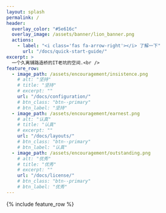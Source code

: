 ```yaml
---
layout: splash
permalink: /
header:
  overlay_color: "#5e616c"
  overlay_image: /assets/banner/lion_banner.png
  actions:
    - label: "<i class='fas fa-arrow-right'></i> 了解一下"
      url: "/docs/quick-start-guide/"
excerpt: >
  一个久离铺路造桥的IT老坑的空间.<br />
feature_row:
  - image_path: /assets/encouragement/insistence.png
    # alt: "坚持"
    # title: "坚持"
    # excerpt: ""
    url: "/docs/configuration/"
    # btn_class: "btn--primary"
    # btn_label: "坚持"
  - image_path: /assets/encouragement/earnest.png
    # alt: "认真"
    # title: "认真"
    # excerpt: ""
    url: "/docs/layouts/"
    # btn_class: "btn--primary"
    # btn_label: "认真"
  - image_path: /assets/encouragement/outstanding.png
    # alt: "优秀"
    # title: "优秀"
    # excerpt: ""
    url: "/docs/license/"
    # btn_class: "btn--primary"
    # btn_label: "优秀"      
---
```


{% include feature_row %}